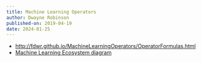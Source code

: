 ```yaml
---
title: Machine Learning Operators
author: Dwayne Robinson
published-on: 2019-04-19
date: 2024-01-25
---
```


- http://fdwr.github.io/MachineLearningOperators/OperatorFormulas.html
- [Machine Learning Ecosystem diagram](MachineLearningEcosystem.md)
